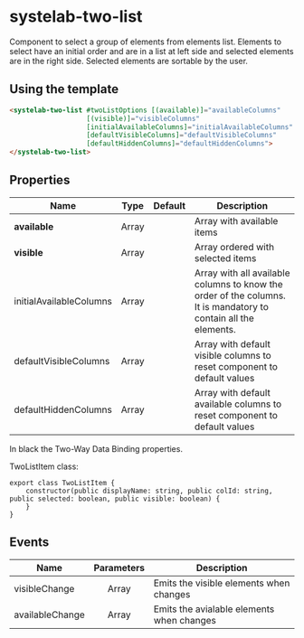 # systelab-two-list

Component to select a group of elements from elements list. Elements to select have an initial order and are in a list at left side and selected elements are in the right side. Selected elements are sortable by the user.

## Using the template

```html
<systelab-two-list #twoListOptions [(available)]="availableColumns"
                   [(visible)]="visibleColumns"
                   [initialAvailableColumns]="initialAvailableColumns"
                   [defaultVisibleColumns]="defaultVisibleColumns"
                   [defaultHiddenColumns]="defaultHiddenColumns">
</systelab-two-list>
```

## Properties

| Name | Type | Default | Description |
| ---- |:----:|:-------:| ----------- |
| **available** | Array<TwoListItem> | | Array with available items |
| **visible** | Array<TwoListItem> | | Array ordered with selected items |
| initialAvailableColumns | Array<TwoListItem> | | Array with all available columns to know the order of the columns. It is mandatory to contain all the elements.|
| defaultVisibleColumns | Array<TwoListItem> | | Array with default visible columns to reset component to default values|
| defaultHiddenColumns | Array<TwoListItem> | | Array with default available columns to reset component to default values|

In black the Two-Way Data Binding properties.

TwoListItem class:

```
export class TwoListItem {
	constructor(public displayName: string, public colId: string, public selected: boolean, public visible: boolean) {
	}
}
```

## Events

| Name | Parameters | Description |
| ---- |:----------:| ------------|
| visibleChange | Array<TwoListItem> | Emits the visible elements when changes|
| availableChange | Array<TwoListItem> | Emits the avialable elements when changes|
